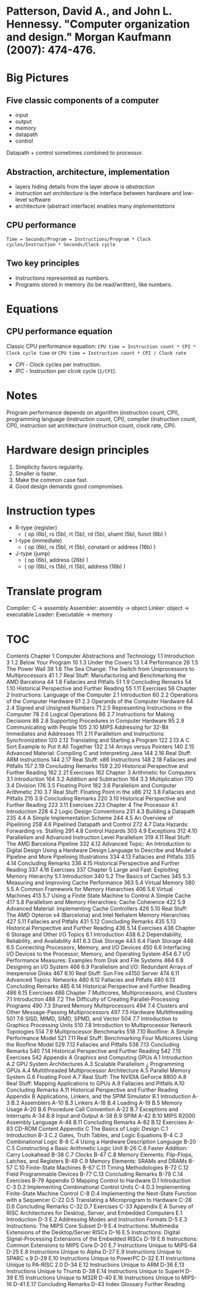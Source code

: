 # Patterson, David A., and John L. Hennessy. "Computer organization and design." Morgan Kaufmann (2007): 474-476.

Big Pictures
============
Five classic components of a computer
-------------------------------------
* input
* output
* memory
* datapath
* control

Datapath + control sometimes combined to processor.

Abstraction, architecture, implementation
-----------------------------------------
* layers hiding details from the layer above is *abstraction*
* *instruction set architecture* is the interface between hardware and
  low-level software
* architecture (abstract interface) enables many *implementations*

CPU performance
---------------
`Time = Seconds/Program = Instructions/Program * Clock cycles/Instruction *
Seconds/Clock cycle`

Two key principles
------------------
* Instructions represented as numbers.
* Programs stored in memory (to be read/written), like numbers.

Equations
=========
CPU performance equation
------------------------
Classic CPU performance equation: `CPU time = Instruction count * CPI * Clock
cycle time` or `CPU time = Instruction count * CPI / Clock rate`

* *CPI* - Clock cycles per instruction.
* *IPC* - Instruction per clcok cycle (`1/CPI`).

Notes
=====
Program performance depends on algorithm (instruction count, CPI), programming
language (instruction count, CPI), compiler (instruction count, CPI),
instruction set architecture (instruction count, clock rate, CPI).

Hardware design principles
==========================
1. Simplicity favors regularity.
2. Smaller is faster.
3. Make the common case fast.
4. Good design demands good compromises.

Instruction types
=================
* R-type (register)
    * ( op (6b), rs (5b), rt (5b), rd (5b), shamt (5b), funct (6b) )
* I-type (immediate)
    * ( op (6b), rs (5b), rt (5b), constant or address (16b) )
* J-type (jump)
    * ( op (6b), address (26b) )
    * ( op (6b), rs (5b), rt (5b), address (16b) )

Translate program
=================
Compiler: C -> assembly
Assembler: assembly -> object
Linker: object -> executable
Loader: Executable -> memory

TOC
===
Contents
Chapter 1 Computer Abstractions and Technology
1.1 Introduction 3
1.2 Below Your Program 10
1.3 Under the Covers 13
1.4 Performance 26
1.5 The Power Wall 39
1.6 The Sea Change: The Switch from Uniprocessors to Multiprocessors 41
1.7 Real Stuff: Manufacturing and Benchmarking the AMD Barcelona 44
1.8 Fallacies and Pitfalls 51
1.9 Concluding Remarks 54
1.10 Historical Perspective and Further Reading 55
1.11 Exercises 56
Chapter 2 Instructions: Language of the Computer
2.1 Introduction 60
2.2 Operations of the Computer Hardware 61
2.3 Operands of the Computer Hardware 64
2.4 Signed and Unsigned Numbers 71
2.5 Representing Instructions in the Computer 78
2.6 Logical Operations 86
2.7 Instructions for Making Decisions 88
2.8 Supporting Procedures in Computer Hardware 95
2.9 Communicating with People 105
2.10 MIPS Addressing for 32-Bit Immediates and Addresses 111
2.11 Parallelism and Instructions: Synchronization 120
2.12 Translating and Starting a Program 122
2.13 A C Sort Example to Put It All Together 132
2.14 Arrays versus Pointers 140
2.15 Advanced Material: Compiling C and Interpreting Java 144
2.16 Real Stuff: ARM Instructions 144
2.17 Real Stuff: x86 Instructions 148
2.18 Fallacies and Pitfalls 157
2.19 Concluding Remarks 159
2.20 Historical Perspective and Further Reading 162
2.21 Exercises 162
Chapter 3 Arithmetic for Computers
3.1 Introduction 164
3.2 Addition and Subtraction 164
3.3 Multiplication 170
3.4 Division 176
3.5 Floating Point 182
3.6 Parallelism and Computer Arithmetic 210
3.7 Real Stuff: Floating Point in the x86 212
3.8 Fallacies and Pitfalls 215
3.9 Concluding Remarks 220
3.10 Historical Perspective and Further Reading 223
3.11 Exercises 223
Chapter 4 The Processor
4.1 Introduction 228
4.2 Logic Design Conventions 231
4.3 Building a Datapath 235
4.4 A Simple Implementation Scheme 244
4.5 An Overview of Pipelining 258
4.6 Pipelined Datapath and Control 272
4.7 Data Hazards: Forwarding vs. Stalling 291
4.8 Control Hazards 303
4.9 Exceptions 312
4.10 Parallelism and Advanced Instruction Level Parallelism 319
4.11 Real Stuff: The AMD Barcelona Pipeline 332
4.12 Advanced Topic: An Introduction to Digital Design Using a Hardware Design
Language to Describe and Model a Pipeline and More Pipelining
Illustrations 334
4.13 Fallacies and Pitfalls 335
4.14 Concluding Remarks 336
4.15 Historical Perspective and Further Reading 337
4.16 Exercises 337
Chapter 5 Large and Fast: Exploiting Memory Hierarchy
5.1 Introduction 340
5.2 The Basics of Caches 345
5.3 Measuring and Improving Cache Performance 363
5.4 Virtual Memory 380
5.5 A Common Framework for Memory Hierarchies 406
5.6 Virtual Machines 413
5.7 Using a Finite State Machine to Control A Simple Cache 417
5.8 Parallelism and Memory Hierarchies: Cache Coherence 422
5.9 Advanced Material: Implementing Cache Controllers 426
5.10 Real Stuff: The AMD Opteron x4 (Barcelona) and Intel Nehalem Memory
Hierarchies 427
5.11 Fallacies and Pitfalls 431
5.12 Concluding Remarks 435
5.13 Historical Perspective and Further Reading 436
5.14 Exercises 436
Chapter 6 Storage and Other I/O Topics
6.1 Introduction 438
6.2 Dependability, Reliability, and Availability 441
6.3 Disk Storage 443
6.4 Flash Storage 448
6.5 Connecting Processors, Memory, and I/O Devices 450
6.6 Interfacing I/O Devices to the Processor, Memory, and Operating
System 454
6.7 I/O Performance Measures: Examples from Disk and File Systems 464
6.8 Designing an I/O System 466
6.9 Parallelism and I/O: Redundant Arrays of Inexpensive Disks 467
6.10 Real Stuff: Sun Fire x4150 Server 474
6.11 Advanced Topics: Networks 480
6.12 Fallacies and Pitfalls 480
6.13 Concluding Remarks 485
6.14 Historical Perspective and Further Reading 486
6.15 Exercises 486
Chapter 7 Multicores, Multiprocessors, and Clusters
7.1 Introduction 488
7.2 The Difficulty of Creating Parallel-Processing Programs 490
7.3 Shared Memory Multiprocessors 494
7.4 Clusters and Other Message-Passing Multiprocessors 497
7.5 Hardware Multithreading 501
7.6 SISD, MIMD, SIMD, SPMD, and Vector 504
7.7 Introduction to Graphics Processing Units 510
7.8 Introduction to Multiprocessor Network Topologies 514
7.9 Multiprocessor Benchmarks 518
7.10 Roofline: A Simple Performance Model 521
7.11 Real Stuff: Benchmarking Four Multicores Using the Roofline Model 529
7.12 Fallacies and Pitfalls 538
7.13 Concluding Remarks 540
7.14 Historical Perspective and Further Reading 542
7.15 Exercises 542
Appendix A Graphics and Computing GPUs
A.1 Introduction
A.2 GPU System Architectures
A.3 Scalable Parallelism ¿ Programming GPUs
A.4 Multithreaded Multiprocessor Architecture
A.5 Parallel Memory System G.6 Floating Point
A.7 Real Stuff: The NVIDIA GeForce 8800
A.8 Real Stuff: Mapping Applications to GPUs
A.9 Fallacies and Pitfalls
A.10 Concluding Remarks
A.11 Historical Perspective and Further Reading
Appendix B Applications, Linkers, and the SPIM Simulator
B.1 Introduction A-3
B.2 Assemblers A-10
B.3 Linkers A-18
B.4 Loading A-19
B.5 Memory Usage A-20
B.6 Procedure Call Convention A-22
B.7 Exceptions and Interrupts A-34
B.8 Input and Output A-38
B.9 SPIM A-42
B.10 MIPS R2000 Assembly Language A-46
B.11 Concluding Remarks A-82
B.12 Exercises A-83
CD-ROM Content
Appendix C The Basics of Logic Design
C.1 Introduction B-3
C.2 Gates, Truth Tables, and Logic Equations B-4
C.3 Combinational Logic B-8
C.4 Using a Hardware Description Language B-20
C.5 Constructing a Basic Arithmetic Logic Unit B-26
C.6 Faster Addition: Carry Lookahead B-38
C.7 Clocks B-47
C.8 Memory Elements: Flip-Flops, Latches, and Registers B-49
C.9 Memory Elements: SRAMs and DRAMs B-57
C.10 Finite-State Machines B-67
C.11 Timing Methodologies B-72
C.12 Field Programmable Devices B-77
C.13 Concluding Remarks B-79
C.14 Exercises B-79
Appendix D Mapping Control to Hardware
D.1 Introduction C-3
D.2 Implementing Combinational Control Units C-4
D.3 Implementing Finite-State Machine Control C-8
D.4 Implementing the Next-State Function with a Sequencer C-22
D.5 Translating a Microprogram to Hardware C-28
D.6 Concluding Remarks C-32
D.7 Exercises C-33
Appendix E A Survey of RISC Architectures for Desktop, Server, and Embedded Computers
E.1 Introduction D-3
E.2 Addressing Modes and Instruction Formats D-5
E.3 Instructions: The MIPS Core Subset D-9
E.4 Instructions: Multimedia Extensions of the Desktop/Server RISCs D-16
E.5 Instructions: Digital Signal-Processing Extensions of the Embedded RISCs D-19
E.6 Instructions: Common Extensions to MIPS Core D-20
E.7 Instructions Unique to MIPS-64 D-25
E.8 Instructions Unique to Alpha D-27
E.9 Instructions Unique to SPARC v.9 D-29
E.10 Instructions Unique to PowerPC D-32
E.11 Instructions Unique to PA-RISC 2.0 D-34
E.12 Instructions Unique to ARM D-36
E.13 Instructions Unique to Thumb D-38
E.14 Instructions Unique to SuperH D-39
E.15 Instructions Unique to M32R D-40
E.16 Instructions Unique to MIPS-16 D-41
E.17 Concluding Remarks D-43
Index
Glossary
Further Reading
